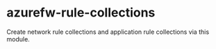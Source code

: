 # azurefw-rule-collections

Create network rule collections and application rule collections via this module.